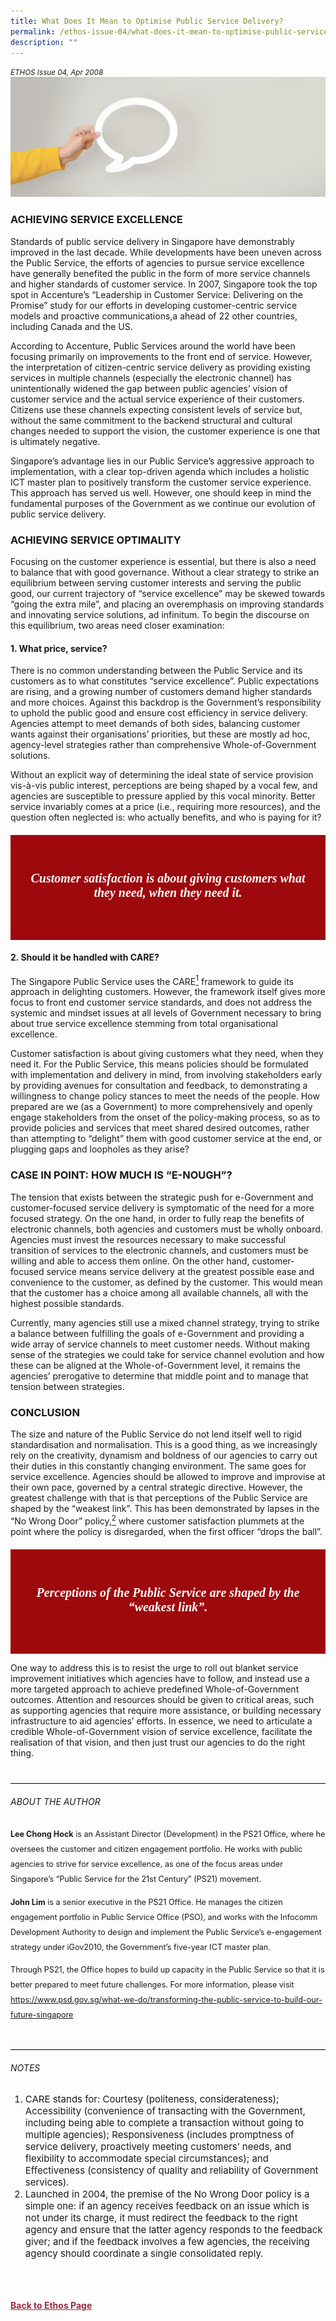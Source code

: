 ```yaml
---
title: What Does It Mean to Optimise Public Service Delivery?
permalink: /ethos-issue-04/what-does-it-mean-to-optimise-public-service-delivery/
description: ""
---
```

<style>

.back a
{
	color: #9f2943;
	font-weight: bold;
}

#banner img
{
	width:100%;
}
	
.author
{
border-bottom: 1px solid black;
margin-top:40px;
padding-bottom:30px;
border-top: 1px solid black;	

}

.author p {
	font-size: 0.9em;
	line-height:24px !important;
	}	
	

.break
{
   border-top: 1px solid  black;
   border-bottom: 1px solid black;
	 padding:20px;
	text-align:center;
	margin-top:50px;
}
	
.break1
{
font-family: Georgia;
	font-size:20px;
	font-style: italic;
	font-weight: bold;
}

.boxheader {
	color: white !important;
	}	
	
.red
{
background-color: #9D090D;
padding: 30px;
margin-top:20px;
font-family: Georgia;
font-size:20px;
font-style: italic;
text-align: center;
}
		
.red h5
{
color: white;	
}				

.containerbox {
	background-color: #B7C9E2;
	border-radius: 10px;
	padding: 5%;
	margin-top: 5%;
	}	

li {
	font-size: 15px !important;
	
	}	
	
.notestop
{
	font-size: 15px;
	line-height:22px !important;
}	
	

</style>



<em><small>ETHOS Issue 04, Apr 2008</small></em>
<img src="/images/Landing_Banner_Images/banner_opinion.jpg">


<h3>ACHIEVING SERVICE EXCELLENCE</h3>

<p>Standards of public service delivery in Singapore have demonstrably improved in the last decade. While developments have been uneven across the Public Service, the efforts of agencies to pursue service excellence have generally benefited the public in the form of more service channels and higher standards of customer service. In 2007, Singapore took the top spot in Accenture’s “Leadership in Customer Service: Delivering on the Promise” study for our efforts in developing customer-centric service models and proactive communications,a ahead of 22 other countries, including Canada and the US.</p>

<p>According to Accenture, Public Services around the world have been focusing primarily on improvements to the front end of service. However, the interpretation of citizen-centric service delivery as providing existing services in multiple channels (especially the electronic channel) has unintentionally widened the gap between public agencies’ vision of customer service and the actual service experience of their customers. Citizens use these channels expecting consistent levels of service but, without the same commitment to the backend structural and cultural changes needed to support the vision, the customer experience is one that is ultimately negative. </p>

<p>Singapore’s advantage lies in our Public Service’s aggressive approach to implementation, with a clear top-driven agenda which includes a holistic ICT master plan to positively transform the customer service experience. This approach has served us well. However, one should keep in mind the fundamental purposes of the Government as we continue our evolution of public service delivery.</p>

<h3>ACHIEVING SERVICE OPTIMALITY</h3>

<p>Focusing on the customer experience is essential, but there is also a need to balance that with good governance. Without a clear strategy to strike an equilibrium between serving customer interests and serving the public good, our current trajectory of “service excellence” may be skewed towards “going the extra mile”, and placing an overemphasis on improving standards and innovating service solutions, ad infinitum. To begin the discourse on this equilibrium, two areas need closer examination:</p>

<h4>1. What price, service?</h4>

<p>There is no common understanding between the Public Service and its customers as to what constitutes “service excellence”. Public expectations are rising, and a growing number of customers demand higher standards and more choices. Against this backdrop is the Government’s responsibility to uphold the public good and ensure cost efficiency in service delivery. Agencies attempt to meet demands of both sides, balancing customer wants against their organisations’ priorities, but these are mostly ad hoc, agency-level strategies rather than comprehensive Whole-of-Government solutions. </p>

<p>Without an explicit way of determining the ideal state of service provision vis-à-vis public interest, perceptions are being shaped by a vocal few, and agencies are susceptible to pressure applied by this vocal minority. Better service invariably comes at a price (i.e., requiring more resources), and the question often neglected is: who actually benefits, and who is paying for it?</p>

<div class="red">

<h5><em>
Customer satisfaction is about
giving customers what they
need, when they need it.
</em></h5>

</div>

<h4>2. Should it be handled with CARE?</h4>

<p>The Singapore Public Service uses the CARE<a href="#notes"><sup>1</sup></a> framework to guide its approach in delighting customers. However, the framework itself gives more focus to front end customer service standards, and does not address the systemic and mindset issues at all levels of Government necessary to bring about true service excellence stemming from total organisational excellence.</p>

<p>Customer satisfaction is about giving customers what they need, when they need it. For the Public Service, this means policies should be formulated with implementation and delivery in mind, from involving stakeholders early by providing avenues for consultation and feedback, to demonstrating a willingness to change policy stances to meet the needs of the people. How prepared are we (as a Government) to more comprehensively and openly engage stakeholders from the onset of the policy-making process, so as to provide policies and services that meet shared desired outcomes, rather than attempting to “delight” them with good customer service at the end, or plugging gaps and loopholes as they arise?</p>

<h3>CASE IN POINT: HOW MUCH IS “E-NOUGH”?</h3>

<p>The tension that exists between the strategic push for e-Government and customer-focused service delivery is symptomatic of the need for a more focused strategy. On the one hand, in order to fully reap the benefits of electronic channels, both agencies and customers must be wholly onboard. Agencies must invest the resources necessary to make successful transition of services to the electronic channels, and customers must be willing and able to access them online. On the other hand, customer-focused service means service delivery at the greatest possible ease and convenience to the customer, as defined by the customer. This would mean that the customer has a choice among all available channels, all with the highest possible standards.</p>

<p>Currently, many agencies still use a mixed channel strategy, trying to strike a balance between fulfilling the goals of e-Government and providing a wide array of service channels to meet customer needs. Without making sense of the strategies we could take for service channel evolution and how these can be aligned at the Whole-of-Government level, it remains the agencies’ prerogative to determine that middle point and to manage that tension between strategies.</p>

<h3>CONCLUSION</h3>

<p>The size and nature of the Public Service do not lend itself well to rigid standardisation and normalisation. This is a good thing, as we increasingly rely on the creativity, dynamism and boldness of our agencies to carry out their duties in this constantly changing environment. The same goes for service excellence. Agencies should be allowed to improve and improvise at their own pace, governed by a central strategic directive. However, the greatest challenge with that is that perceptions of the Public Service are shaped by the “weakest link”. This has been demonstrated by lapses in the “No Wrong Door” policy,<a href="#notes"><sup>2</sup></a> where customer satisfaction plummets at the point where the policy is disregarded, when the first officer “drops the ball”.</p>


<div class="red">
<h5><em>
Perceptions of the Public
Service are shaped by the
“weakest link”.
</em></h5>
</div>


<p>One way to address this is to resist the urge to roll out blanket service improvement initiatives which agencies have to follow, and instead use a more targeted approach to achieve predefined Whole-of-Government outcomes. Attention and resources should be given to critical areas, such as supporting agencies that require more assistance, or building necessary infrastructure to aid agencies’ efforts. In essence, we need to articulate a credible Whole-of-Government vision of service excellence, facilitate the realisation of that vision, and then just trust our agencies to do the right thing.</p>

<div class="author">

<h6>ABOUT THE AUTHOR</h6>

<p class="small-text"><strong>Lee Chong Hock</strong> is an Assistant Director (Development) in the PS21 Office, where he oversees the customer and citizen engagement portfolio. He works with public agencies to strive for service excellence, as one of the focus areas under Singapore’s “Public Service for the 21st Century” (PS21) movement. </p>

<p class="small-text"><strong>John Lim</strong> is a senior executive in the PS21 Office. He manages the citizen engagement portfolio in Public Service Office (PSO), and works with the Infocomm Development Authority to design and implement the Public Service’s e-engagement strategy under iGov2010, the Government’s five-year ICT master plan.</p>

<p class="small-text">Through PS21, the Office hopes to build up capacity in the Public Service so that it is better prepared to meet future challenges. For more information, please visit <a href="https://www.psd.gov.sg/what-we-do/transforming-the-public-service-to-build-our-future-singapore">https://www.psd.gov.sg/what-we-do/transforming-the-public-service-to-build-our-future-singapore</a></p>

</div>

<h6><a name="notes"></a>NOTES</h6>

<ol>
<li class="small-text">CARE stands for: Courtesy (politeness, considerateness); Accessibility (convenience of transacting with the Government, including being able to complete a transaction without going to multiple agencies); Responsiveness (includes promptness of service delivery, proactively meeting customers’ needs, and flexibility to accommodate special circumstances); and Effectiveness (consistency of quality and reliability of Government services).</li>
<li class="small-text">Launched in 2004, the premise of the No Wrong Door policy is a simple one: if an agency receives feedback on an issue which is not under its charge, it must redirect the feedback to the right agency and ensure that the latter agency responds to the feedback giver; and if the feedback involves a few agencies, the receiving agency should coordinate a single consolidated reply.</li>
</ol>





<br>

<br>
<br>	
<div class="back">
<a href="/ethos/">Back to Ethos Page</a>	
</div>